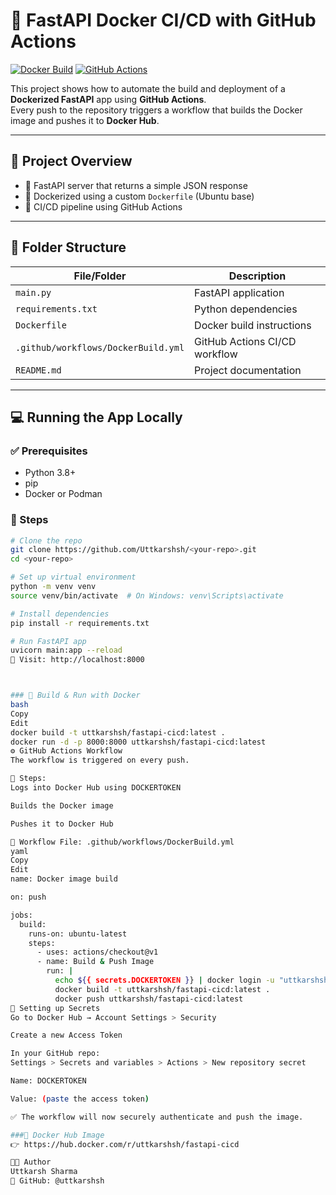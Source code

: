 # 🚀 FastAPI Docker CI/CD with GitHub Actions

[![Docker Build](https://img.shields.io/badge/Docker-Build-blue?logo=docker)](https://hub.docker.com/r/uttkarshsh/fastapi-cicd)
[![GitHub Actions](https://img.shields.io/github/actions/workflow/status/Uttkarshsh/<your-repo>/DockerBuild.yml?label=CI%2FCD&logo=github)](https://github.com/Uttkarshsh/<your-repo>/actions)

This project shows how to automate the build and deployment of a **Dockerized FastAPI** app using **GitHub Actions**.  
Every push to the repository triggers a workflow that builds the Docker image and pushes it to **Docker Hub**.

---

## 📌 Project Overview

- 🔧 FastAPI server that returns a simple JSON response
- 🐳 Dockerized using a custom `Dockerfile` (Ubuntu base)
- 🤖 CI/CD pipeline using GitHub Actions

---

## 📂 Folder Structure

| File/Folder                    | Description                          |
|-------------------------------|--------------------------------------|
| `main.py`                     | FastAPI application                  |
| `requirements.txt`            | Python dependencies                  |
| `Dockerfile`                  | Docker build instructions            |
| `.github/workflows/DockerBuild.yml` | GitHub Actions CI/CD workflow |
| `README.md`                   | Project documentation                |

---

## 💻 Running the App Locally

### ✅ Prerequisites

- Python 3.8+
- pip
- Docker or Podman

### 🔨 Steps

```bash
# Clone the repo
git clone https://github.com/Uttkarshsh/<your-repo>.git
cd <your-repo>

# Set up virtual environment
python -m venv venv
source venv/bin/activate  # On Windows: venv\Scripts\activate

# Install dependencies
pip install -r requirements.txt

# Run FastAPI app
uvicorn main:app --reload
🔗 Visit: http://localhost:8000



### 🐳 Build & Run with Docker
bash
Copy
Edit
docker build -t uttkarshsh/fastapi-cicd:latest .
docker run -d -p 8000:8000 uttkarshsh/fastapi-cicd:latest
⚙️ GitHub Actions Workflow
The workflow is triggered on every push.

🔁 Steps:
Logs into Docker Hub using DOCKERTOKEN

Builds the Docker image

Pushes it to Docker Hub

🧾 Workflow File: .github/workflows/DockerBuild.yml
yaml
Copy
Edit
name: Docker image build

on: push

jobs:
  build:
    runs-on: ubuntu-latest
    steps:
      - uses: actions/checkout@v1
      - name: Build & Push Image
        run: |
          echo ${{ secrets.DOCKERTOKEN }} | docker login -u "uttkarshsh" --password-stdin
          docker build -t uttkarshsh/fastapi-cicd:latest .
          docker push uttkarshsh/fastapi-cicd:latest
🔐 Setting up Secrets
Go to Docker Hub → Account Settings > Security

Create a new Access Token

In your GitHub repo:
Settings > Secrets and variables > Actions > New repository secret

Name: DOCKERTOKEN

Value: (paste the access token)

✅ The workflow will now securely authenticate and push the image.

###🐋 Docker Hub Image
👉 https://hub.docker.com/r/uttkarshsh/fastapi-cicd

👨‍💻 Author
Uttkarsh Sharma
🔗 GitHub: @uttkarshsh



